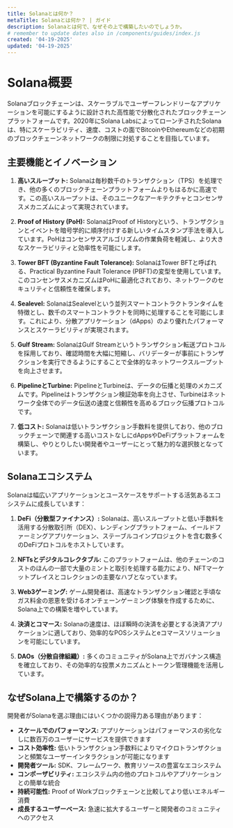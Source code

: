 ```yaml
---
title: Solanaとは何か？
metaTitle: Solanaとは何か？ | ガイド
description: Solanaとは何で、なぜその上で構築したいのでしょうか。
# remember to update dates also in /components/guides/index.js
created: '04-19-2025'
updated: '04-19-2025'
---
```


# Solana概要

Solanaブロックチェーンは、スケーラブルでユーザーフレンドリーなアプリケーションを可能にするように設計された高性能で分散化されたブロックチェーンプラットフォームです。2020年にSolana LabsによってローンチされたSolanaは、特にスケーラビリティ、速度、コストの面でBitcoinやEthereumなどの初期のブロックチェーンネットワークの制限に対処することを目指しています。

## 主要機能とイノベーション

1. **高いスループット:**
   Solanaは毎秒数千のトランザクション（TPS）を処理でき、他の多くのブロックチェーンプラットフォームよりもはるかに高速です。この高いスループットは、そのユニークなアーキテクチャとコンセンサスメカニズムによって実現されています。

2. **Proof of History (PoH):**
   SolanaはProof of Historyという、トランザクションとイベントを暗号学的に順序付けする新しいタイムスタンプ手法を導入しています。PoHはコンセンサスアルゴリズムの作業負荷を軽減し、より大きなスケーラビリティと効率性を可能にします。

3. **Tower BFT (Byzantine Fault Tolerance):**
   SolanaはTower BFTと呼ばれる、Practical Byzantine Fault Tolerance (PBFT)の変型を使用しています。このコンセンサスメカニズムはPoHに最適化されており、ネットワークのセキュリティと信頼性を確保します。

4. **Sealevel:**
   SolanaはSealevelという並列スマートコントラクトランタイムを特徴とし、数千のスマートコントラクトを同時に処理することを可能にします。これにより、分散アプリケーション（dApps）のより優れたパフォーマンスとスケーラビリティが実現されます。

5. **Gulf Stream:**
   SolanaはGulf Streamというトランザクション転送プロトコルを採用しており、確認時間を大幅に短縮し、バリデーターが事前にトランザクションを実行できるようにすることで全体的なネットワークスループットを向上させます。

6. **PipelineとTurbine:**
   PipelineとTurbineは、データの伝播と処理のメカニズムです。Pipelineはトランザクション検証効率を向上させ、Turbineはネットワーク全体でのデータ伝送の速度と信頼性を高めるブロック伝播プロトコルです。

7. **低コスト:**
   Solanaは低いトランザクション手数料を提供しており、他のブロックチェーンで関連する高いコストなしにdAppsやDeFiプラットフォームを構築し、やりとりしたい開発者やユーザーにとって魅力的な選択肢となっています。

## Solanaエコシステム

Solanaは幅広いアプリケーションとユースケースをサポートする活気あるエコシステムに成長しています：

1. **DeFi（分散型ファイナンス）:**
   Solanaは、高いスループットと低い手数料を活用する分散取引所（DEX）、レンディングプラットフォーム、イールドファーミングアプリケーション、ステーブルコインプロジェクトを含む数多くのDeFiプロトコルをホストしています。

2. **NFTsとデジタルコレクタブル:**
   このプラットフォームは、他のチェーンのコストのほんの一部で大量のミントと取引を処理する能力により、NFTマーケットプレイスとコレクションの主要なハブとなっています。

3. **Web3ゲーミング:**
   ゲーム開発者は、高速なトランザクション確認と手頃なガス料金の恩恵を受けるオンチェーンゲーミング体験を作成するために、Solana上での構築を増やしています。

4. **決済とコマース:**
   Solanaの速度は、ほぼ瞬時の決済を必要とする決済アプリケーションに適しており、効率的なPOSシステムとeコマースソリューションを可能にしています。

5. **DAOs（分散自律組織）:**
   多くのコミュニティがSolana上でガバナンス構造を確立しており、その効率的な投票メカニズムとトークン管理機能を活用しています。

## なぜSolana上で構築するのか？

開発者がSolanaを選ぶ理由にはいくつかの説得力ある理由があります：

- **スケールでのパフォーマンス:** アプリケーションはパフォーマンスの劣化なしに数百万のユーザーにサービスを提供できます
- **コスト効率性:** 低いトランザクション手数料によりマイクロトランザクションと頻繁なユーザーインタラクションが可能になります
- **開発者ツール:** SDK、フレームワーク、教育リソースの豊富なエコシステム
- **コンポーザビリティ:** エコシステム内の他のプロトコルやアプリケーションとの簡単な統合
- **持続可能性:** Proof of Workブロックチェーンと比較してより低いエネルギー消費
- **成長するユーザーベース:** 急速に拡大するユーザーと開発者のコミュニティへのアクセス